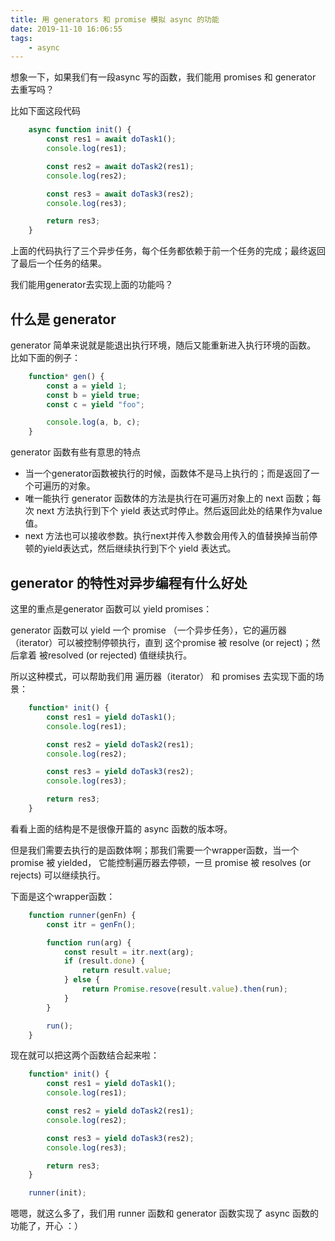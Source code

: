 ```yaml
---
title: 用 generators 和 promise 模拟 async 的功能
date: 2019-11-10 16:06:55
tags:
    - async
---
```


想象一下，如果我们有一段async 写的函数，我们能用 promises 和 generator 去重写吗？


比如下面这段代码

``` js
    async function init() {
        const res1 = await doTask1();
        console.log(res1);

        const res2 = await doTask2(res1);
        console.log(res2);

        const res3 = await doTask3(res2);
        console.log(res3);

        return res3;
    }
```

上面的代码执行了三个异步任务，每个任务都依赖于前一个任务的完成；最终返回了最后一个任务的结果。


我们能用generator去实现上面的功能吗？

## 什么是 generator
generator 简单来说就是能退出执行环境，随后又能重新进入执行环境的函数。
比如下面的例子：

```js
    function* gen() {
        const a = yield 1;
        const b = yield true;
        const c = yield "foo";

        console.log(a, b, c);
    }
```

generator 函数有些有意思的特点

* 当一个generator函数被执行的时候，函数体不是马上执行的；而是返回了一个可遍历的对象。
* 唯一能执行 generator 函数体的方法是执行在可遍历对象上的 next 函数；每次 next 方法执行到下个 yield 表达式时停止。然后返回此处的结果作为value 值。
* next 方法也可以接收参数。执行next并传入参数会用传入的值替换掉当前停顿的yield表达式，然后继续执行到下个 yield 表达式。


## generator 的特性对异步编程有什么好处

这里的重点是generator 函数可以 yield promises：

generator 函数可以 yield 一个 promise （一个异步任务），它的遍历器（iterator）可以被控制停顿执行，直到 这个promise 被 resolve (or reject)；然后拿着 被resolved (or rejected) 值继续执行。

所以这种模式，可以帮助我们用 遍历器（iterator） 和 promises 去实现下面的场景：

```js
    function* init() {
        const res1 = yield doTask1();
        console.log(res1);

        const res2 = yield doTask2(res1);
        console.log(res2);

        const res3 = yield doTask3(res2);
        console.log(res3);

        return res3;
    }
```

看看上面的结构是不是很像开篇的 async 函数的版本呀。

但是我们需要去执行的是函数体啊；那我们需要一个wrapper函数，当一个 promise 被 yielded， 它能控制遍历器去停顿，一旦 promise 被 resolves (or rejects) 可以继续执行。

下面是这个wrapper函数：

```js
    function runner(genFn) {
        const itr = genFn();

        function run(arg) {
            const result = itr.next(arg);
            if (result.done) {
                return result.value;
            } else {
                return Promise.resove(result.value).then(run);
            }
        }

        run();
    }
```


现在就可以把这两个函数结合起来啦：

```js
    function* init() {
        const res1 = yield doTask1();
        console.log(res1);

        const res2 = yield doTask2(res1);
        console.log(res2);

        const res3 = yield doTask3(res2);
        console.log(res3);

        return res3;
    }

    runner(init);
```

嗯嗯，就这么多了，我们用 runner 函数和 generator 函数实现了 async 函数的功能了，开心 ：）